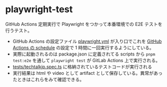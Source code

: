 # playwright-test

GitHub Actions 定期実行で Playwright をつかって本番環境での E2E テストを行うテスト。

- GitHub Actions の設定ファイル [playwright.yml](/.github/workflow/playwright.yml) が入り口でこれを [GitHub Actions の schedule](https://docs.github.com/en/actions/using-workflows/events-that-trigger-workflows#schedule) の設定で 1 時間に一回実行するようにしている。
- 実際に起動されるのは package.json に定義されてる scripts から `pnpm test:e2e` を通して `playwright test` が GitLab Actions 上で実行される。
- [tests/techtalkjp.spec.ts](/tests/techtalkjp.spec.ts) に格納されているテストコードが実行される
- 実行結果は html や video として artifact として保存している。異常があったときはこれらをみて確認できる。
